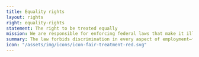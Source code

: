 ```yaml
---
title: Equality rights
layout: rights
right: equality-rights
statement: The right to be treated equally
mission: We are responsible for enforcing federal laws that make it illegal to discriminate against a job applicant or employee because of the person’s, race, color, religion, sex, gender identity, sexual orientation, age (40 or older), disability, medical condition or genetic information, citizenship, immigration status or national origin.
summary: The law forbids discrimination in every aspect of employment—from hiring and pay to promotions, benefits, and layoffs.
icon: "/assets/img/icons/icon-fair-treatment-red.svg"
---
```

